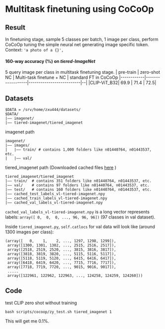 # Multitask finetuning using CoCoOp

## Result
In finetuning stage, sample 5 classes per batch, 1 image per class, perform CoCoOp tuning the simple neural net generating image specific token.
Context: `'a photo of a {}',`

#### 160-way accuracy (%) on *tiered-ImageNet*
5 query image per class in multitask finetuning stage.
| pre-train  | zero-shot NC     | Multi-task finetune + NC | standard FT in CoCoOp
|------------|------------------|--------------------------|--|
|CLIP-ViT_B32| 69.9   |  71.4           | 72.5|

## Datasets
```
$DATA = /srv/home/zxu444/datasets/
$DATA/
|–– imagenet/
|–– tiered-imagenet/tiered_imagenet
```
imagenet path
```
imagenet/
|–– images/
|   |–– train/ # contains 1,000 folders like n01440764, n01443537, etc.
|   |–– val/
```
tiered_imagenet path (Downloaded cached files [here](https://drive.google.com/file/d/1PSpCTF6U6bzOqWp0jF4XhhhybIpc3di8/view?usp=sharing)
)
```
tiered_imagenet/tiered_imagenet
|–– train/  # contains 351 folders like n01440764, n01443537, etc.
|–– val/    # contains 97 folders like n01440764, n01443537, etc.
|–– test/   # contains 160 folders like n01440764, n01443537, etc.
|–– cached_test_labels_vl-tiered-imagenet.npy
|–– cached_train_labels_vl-tiered-imagenet.npy
|–– cached_val_labels_vl-tiered-imagenet.npy
```
`cached_val_labels_vl-tiered-imagenet.npy` is a long vector represents labels: `array([ 0,  0,  0, ..., 96, 96, 96])` (97 classes in val dataset). 

Inside `tiered_imagenet.py`, `self.catlocs` for val data will look like (around 1300 images per class):
```
(array([   0,    1,    2, ..., 1297, 1298, 1299]),
 array([1300, 1301, 1302, ..., 2515, 2516, 2517]),
 array([2518, 2519, 2520, ..., 3815, 3816, 3817]),
 array([3818, 3819, 3820, ..., 5115, 5116, 5117]),
 array([5118, 5119, 5120, ..., 6415, 6416, 6417]),
 array([6418, 6419, 6420, ..., 7715, 7716, 7717]),
 array([7718, 7719, 7720, ..., 9015, 9016, 9017]),
 .....
 array([122961, 122962, 122963, ..., 124258, 124259, 124260]))
```


## Code
test CLIP zero shot without training
```
bash scripts/cocoop/zy_test.sh tiered_imagenet 1
```
This will get me 0.1%.
